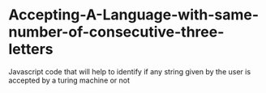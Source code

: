 # Accepting-A-Language-with-same-number-of-consecutive-three-letters
Javascript code that will help to identify if any string given by the user is accepted by a turing machine or not
